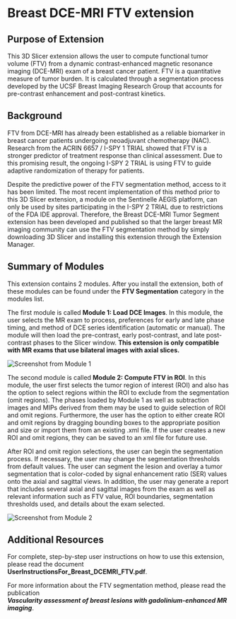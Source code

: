 <h1>Breast DCE-MRI FTV extension</h1>

<h2>Purpose of Extension</h2>

<p>This 3D Slicer extension allows the user to compute functional tumor volume (FTV) from a 
dynamic contrast-enhanced magnetic resonance imaging (DCE-MRI) exam of a breast 
cancer patient. FTV is a quantitative measure of tumor burden. It is calculated through a 
segmentation process developed by the UCSF Breast Imaging Research Group that accounts 
for pre-contrast enhancement and post-contrast kinetics.</p>

<h2>Background</h2>

<p>FTV from DCE-MRI has already been established as a reliable biomarker in 
breast cancer patients undergoing neoadjuvant chemotherapy (NAC). Research from the
ACRIN 6657 / I-SPY 1 TRIAL showed that FTV is a stronger predictor of  treatment response 
than clinical assessment. Due to this promising result, the ongoing I-SPY 2 TRIAL is using FTV 
to guide adaptive randomization of therapy for patients.</p>

<p>Despite the predictive power of the FTV segmentation method, access to it has been limited.
The most recent implementation of this method prior to this 3D Slicer extension, a module on the
Sentinelle AEGIS platform, can only be used by sites participating in the I-SPY 2 TRIAL due to
restrictions of the FDA IDE approval. Therefore, the Breast DCE-MRI Tumor Segment extension
has been developed and published so that the larger breast MR imaging community can use the
FTV segmentation method by simply downloading 3D Slicer and installing this extension
through the Extension Manager.</p>


<h2>Summary of Modules</h2>

<p>This extension contains 2 modules. After you install the extension, both of these modules
can be found under the <strong>FTV Segmentation</strong> category in the modules list.</p>

<p>The first module is called <strong>Module 1: Load DCE Images</strong>. In this module, the user selects the MR exam to process,
preferences for early and late phase timing, and method of DCE series identification
(automatic or manual). The module will then load the pre-contrast, early post-contrast,
and late post-contrast phases to the Slicer window. <strong>This extension is only compatible with MR exams that use bilateral
images with axial slices.</strong> </p>

![Screenshot from Module 1](https://github.com/rnadkarni2/SlicerBreast_DCEMRI_FTV/blob/master/Module1Screenshot.png)

<p>The second module is called <strong>Module 2: Compute FTV in ROI</strong>. In this module, the user first selects the tumor region of interest
(ROI) and also has the option to select regions within the ROI to exclude from the segmentation (omit regions).
The phases loaded by Module 1 as well as subtraction images and MIPs derived from
them may be used to guide selection of ROI and omit regions. Furthermore, the user has the option
to either create ROI and omit regions by dragging bounding boxes to the appropriate position and size 
or import them from an existing .xml file. If the user creates a new
ROI and omit regions, they can be saved to an xml file for future use.</p>

<p>After ROI and omit region selections, the user can begin the segmentation process.
If necessary, the user may change the segmentation thresholds from default values.
The user can segment the lesion and overlay a tumor segmentation that is color-coded
by signal enhancement ratio (SER) values onto the axial and sagittal views.
In addition, the user may generate a report that includes several axial and sagittal images from the exam
as well as relevant information such as FTV value, ROI boundaries, segmentation thresholds used,
and details about the exam selected.</p>

![Screenshot from Module 2](https://github.com/rnadkarni2/SlicerBreast_DCEMRI_FTV/blob/master/Module2Screenshot.png)


<h2>Additional Resources</h2>

For complete, step-by-step user instructions on how to use this extension, please read the document <br>
**UserInstructionsFor_Breast_DCEMRI_FTV.pdf**.

For more information about the FTV segmentation method, please read the publication <br>
***Vascularity assessment of breast lesions with gadolinium-enhanced MR imaging***.